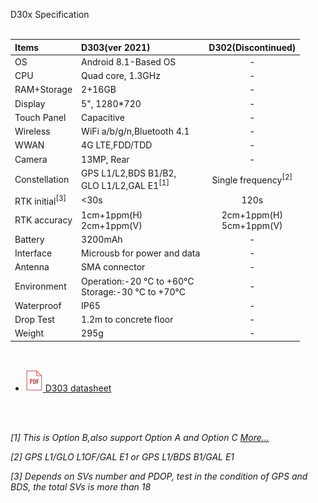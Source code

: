 <span id="dev_docs" class="markdown-body-normal-header">D30x Specification
</span>
<br>
<br>


| Items | D303(ver 2021) | D302(Discontinued) |
| :----- | :----- | :----: |
| OS | Android 8.1-Based OS | - |
| CPU | Quad core, 1.3GHz | - |
| RAM+Storage | 2+16GB | - |
| Display | 5", 1280*720 | - |
| Touch Panel | Capacitive | - |
| Wireless | WiFi a/b/g/n,Bluetooth 4.1 | - |
| WWAN | 4G LTE,FDD/TDD | - |
| Camera | 13MP, Rear | - |
| Constellation | GPS L1/L2,BDS B1/B2,<br>GLO L1/L2,GAL E1<sup>[1]</sup> | Single frequency<sup>[2]</sup> |
| RTK initial<sup>[3]</sup> | <30s | 120s |
| RTK accuracy | 1cm+1ppm(H)<br>2cm+1ppm(V) | 2cm+1ppm(H)<br>5cm+1ppm(V) |
| Battery | 3200mAh | - |
| Interface | Microusb for power and data | - |
| Antenna | SMA connector | - |
| Environment | Operation:-20 &deg;C to +60&deg;C <br>Storage:-30 &deg;C to +70&deg;C| - |
| Waterproof | IP65 | - |
| Drop Test | 1.2m to concrete floor | - |
| Weight | 295g | - |

<br>

  - [![](images/pdf.png)&nbsp;D303 datasheet](../download/D30X_DS_EN_2021.pdf)

<br>
<br>

*[1] This is Option B,also support Option A and Option C [More...](../../rtk-board/#8download-the-latest-firmware1)*

*[2] GPS L1/GLO L1OF/GAL E1 or GPS L1/BDS B1/GAL E1*

*[3] Depends on SVs number and PDOP, test in the condition of GPS and BDS, the total SVs is more than 18*